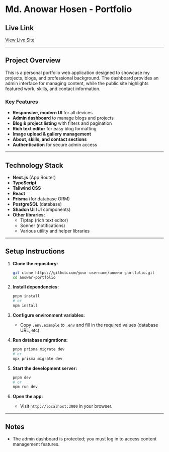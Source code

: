 # Md. Anowar Hosen - Portfolio

## Live Link

[View Live Site](https://anowarzz-here.vercel.app)

---

## Project Overview

This is a personal portfolio web application designed to showcase my projects, blogs, and professional background. The dashboard provides an admin interface for managing content, while the public site highlights featured work, skills, and contact information.

### Key Features

- **Responsive, modern UI** for all devices
- **Admin dashboard** to manage blogs and projects
- **Blog & project listing** with filters and pagination
- **Rich text editor** for easy blog formatting
- **Image upload & gallery management**
- **About, skills, and contact sections**
- **Authentication** for secure admin access

---

## Technology Stack

- **Next.js** (App Router)
- **TypeScript**
- **Tailwind CSS**
- **React**
- **Prisma** (for database ORM)
- **PostgreSQL** (database)
- **Shadcn UI** (UI components)
- **Other libraries:**
  - Tiptap (rich text editor)
  - Sonner (notifications)
  - Various utility and helper libraries

---

## Setup Instructions

1. **Clone the repository:**

   ```bash
   git clone https://github.com/your-username/anowar-portfolio.git
   cd anowar-portfolio
   ```

2. **Install dependencies:**

   ```bash
   pnpm install
   # or
   npm install
   ```

3. **Configure environment variables:**

   - Copy `.env.example` to `.env` and fill in the required values (database URL, etc).

4. **Run database migrations:**

   ```bash
   pnpm prisma migrate dev
   # or
   npx prisma migrate dev
   ```

5. **Start the development server:**

   ```bash
   pnpm dev
   # or
   npm run dev
   ```

6. **Open the app:**
   - Visit `http://localhost:3000` in your browser.

---

## Notes

- The admin dashboard is protected; you must log in to access content management features.
